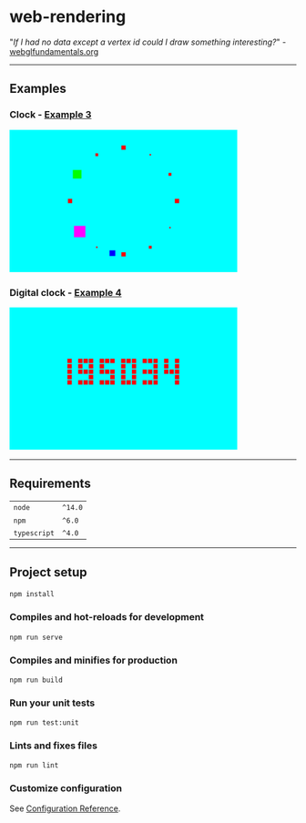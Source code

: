 # web-rendering

"<em>If I had no data except a vertex id could I draw something interesting?</em>" - [webglfundamentals.org](https://webglfundamentals.org/webgl/lessons/webgl-drawing-without-data.html)  

---
## Examples

### Clock - [Example 3](./src/engine/examples/Example3.ts)  
  <img src="./screenshots/example-3.PNG" alt="Example 3" height="250px" width="400px">    

### Digital clock - [Example 4](./src/engine/examples/Example4.ts)  
<img src="./screenshots/example-4.PNG" alt="Example 4" height="250px" width="400px">    

---
## Requirements

|              |         |
|--------------|---------|
| `node`       | `^14.0` |
| `npm`        | `^6.0`  |
| `typescript` | `^4.0`  |

---
## Project setup
```
npm install
```

### Compiles and hot-reloads for development
```
npm run serve
```

### Compiles and minifies for production
```
npm run build
```

### Run your unit tests
```
npm run test:unit
```

### Lints and fixes files
```
npm run lint
```

### Customize configuration
See [Configuration Reference](https://cli.vuejs.org/config/).
